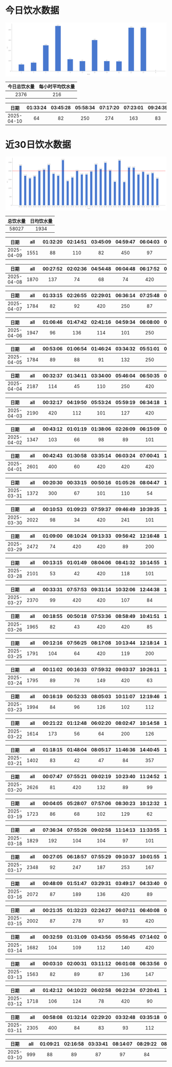 # 今日饮水数据

<div align=center>
<img src="today.png" style="zoom: 100%;" />

| 今日总饮水量 | 每小时平均饮水量 |
| :----: | :----: |
| 2376 | 216 |
</div>

| 日期 | 01:33:24 | 03:45:28 | 05:58:34 | 07:17:20 | 07:23:01 | 09:24:39 | 09:31:41 | 17:06:52 | 18:21:47 | 19:39:00 | 21:11:01 | 22:24:23 | 23:55:18 |
| :----: | :----: | :----: | :----: | :----: | :----: | :----: | :----: | :----: | :----: | :----: | :----: | :----: | :----: |
| 2025-04-10 | 64 | 82 | 250 | 274 | 163 | 83 | 32 | 97 | 300 | 97 | 94 | 420 | 420 |

# 近30日饮水数据

<div align=center>
<img src="30.png"style="zoom: 100%;" />

| 总饮水量 | 日均饮水量 |
| :----: | :----: |
| 58027 | 1934 |
</div>

| 日期 | all | 01:32:20 | 02:14:51 | 03:45:09 | 04:59:47 | 06:04:03 | 07:53:18 | 09:16:00 | 18:00:21 | 18:44:35 | 20:31:59 | 21:01:50 | 22:33:06 | 23:42:57 |
| :----: | :----: | :----: | :----: | :----: | :----: | :----: | :----: | :----: | :----: | :----: | :----: | :----: | :----: | :----: |
| 2025-04-09 | 1551 | 88 | 110 | 82 | 450 | 97 | 55 | 43 | 210 | 89 | 88 | 65 | 101 | 73 |

| 日期 | all | 00:27:52 | 02:02:36 | 04:54:48 | 06:04:48 | 06:17:52 | 07:24:16 | 08:47:10 | 09:29:23 | 20:00:24 | 20:35:54 | 21:31:15 | 22:39:47 | 23:55:03 |
| :----: | :----: | :----: | :----: | :----: | :----: | :----: | :----: | :----: | :----: | :----: | :----: | :----: | :----: | :----: |
| 2025-04-08 | 1870 | 137 | 74 | 68 | 74 | 420 | 94 | 44 | 54 | 250 | 78 | 101 | 56 | 420 |

| 日期 | all | 01:33:15 | 02:26:55 | 02:29:01 | 06:36:14 | 07:25:48 | 09:12:13 | 10:06:03 | 18:48:36 | 21:02:27 | 22:35:53 |
| :----: | :----: | :----: | :----: | :----: | :----: | :----: | :----: | :----: | :----: | :----: | :----: |
| 2025-04-07 | 1784 | 82 | 92 | 420 | 250 | 87 | 42 | 74 | 250 | 67 | 420 |

| 日期 | all | 01:06:46 | 01:47:42 | 02:41:16 | 04:59:34 | 06:08:00 | 06:39:45 | 07:03:32 | 09:45:37 | 17:25:37 | 18:25:27 | 21:04:01 | 21:39:02 | 22:16:45 | 23:14:51 |
| :----: | :----: | :----: | :----: | :----: | :----: | :----: | :----: | :----: | :----: | :----: | :----: | :----: | :----: | :----: | :----: |
| 2025-04-06 | 1947 | 96 | 136 | 114 | 101 | 250 | 87 | 420 | 42 | 72 | 100 | 167 | 142 | 152 | 68 |

| 日期 | all | 00:53:06 | 01:06:54 | 01:46:24 | 03:34:32 | 05:51:01 | 06:11:38 | 06:44:46 | 07:25:07 | 08:53:21 | 17:11:43 | 18:33:49 | 20:36:05 | 21:40:32 | 22:42:28 |
| :----: | :----: | :----: | :----: | :----: | :----: | :----: | :----: | :----: | :----: | :----: | :----: | :----: | :----: | :----: | :----: |
| 2025-04-05 | 1784 | 89 | 88 | 91 | 132 | 250 | 101 | 274 | 91 | 102 | 62 | 200 | 98 | 104 | 102 |

| 日期 | all | 00:32:37 | 01:34:11 | 03:34:00 | 05:46:04 | 06:50:35 | 08:50:23 | 09:33:02 | 15:23:10 | 17:48:15 | 18:02:13 | 20:37:45 | 21:08:25 | 21:33:35 | 22:23:25 | 22:59:55 |
| :----: | :----: | :----: | :----: | :----: | :----: | :----: | :----: | :----: | :----: | :----: | :----: | :----: | :----: | :----: | :----: | :----: |
| 2025-04-04 | 2187 | 114 | 45 | 110 | 250 | 420 | 73 | 62 | 33 | 100 | 83 | 108 | 218 | 420 | 89 | 62 |

| 日期 | all | 00:32:17 | 04:19:50 | 05:53:24 | 05:59:19 | 06:34:18 | 16:50:50 | 18:02:12 | 18:53:51 | 20:33:42 | 20:59:36 | 22:01:16 | 22:33:23 |
| :----: | :----: | :----: | :----: | :----: | :----: | :----: | :----: | :----: | :----: | :----: | :----: | :----: | :----: |
| 2025-04-03 | 2190 | 420 | 112 | 101 | 127 | 420 | 87 | 300 | 102 | 85 | 74 | 143 | 219 |

| 日期 | all | 00:43:12 | 01:01:19 | 01:38:06 | 02:26:09 | 06:15:09 | 07:07:43 | 09:10:38 | 15:16:18 | 17:53:46 | 18:25:50 | 19:08:57 | 22:42:31 |
| :----: | :----: | :----: | :----: | :----: | :----: | :----: | :----: | :----: | :----: | :----: | :----: | :----: | :----: |
| 2025-04-02 | 1347 | 103 | 66 | 98 | 89 | 101 | 420 | 82 | 47 | 100 | 91 | 63 | 87 |

| 日期 | all | 00:42:43 | 01:30:58 | 03:35:14 | 06:03:24 | 07:00:41 | 16:56:25 | 18:00:44 | 20:35:12 | 20:46:04 | 21:09:17 | 22:19:48 | 23:01:56 |
| :----: | :----: | :----: | :----: | :----: | :----: | :----: | :----: | :----: | :----: | :----: | :----: | :----: | :----: |
| 2025-04-01 | 2601 | 400 | 60 | 420 | 420 | 420 | 127 | 300 | 67 | 88 | 83 | 103 | 113 |

| 日期 | all | 00:20:30 | 00:33:15 | 00:50:16 | 01:05:26 | 08:04:47 | 11:55:12 | 12:55:33 | 13:37:08 | 14:07:40 | 14:47:35 | 15:26:12 | 17:11:17 | 20:39:47 |
| :----: | :----: | :----: | :----: | :----: | :----: | :----: | :----: | :----: | :----: | :----: | :----: | :----: | :----: | :----: |
| 2025-03-31 | 1372 | 300 | 67 | 101 | 110 | 54 | 222 | 100 | 57 | 76 | 87 | 43 | 43 | 112 |

| 日期 | all | 00:10:53 | 01:09:23 | 07:59:37 | 09:46:49 | 10:39:35 | 12:23:15 | 13:09:47 | 15:17:29 | 16:07:17 | 17:30:25 | 19:01:24 | 20:18:32 |
| :----: | :----: | :----: | :----: | :----: | :----: | :----: | :----: | :----: | :----: | :----: | :----: | :----: | :----: |
| 2025-03-30 | 2022 | 98 | 34 | 420 | 241 | 101 | 200 | 138 | 420 | 110 | 104 | 89 | 67 |

| 日期 | all | 01:09:00 | 08:10:24 | 09:13:33 | 09:56:42 | 12:16:48 | 13:05:06 | 16:33:20 | 17:35:25 | 18:02:15 | 18:52:19 | 21:51:27 | 22:26:07 |
| :----: | :----: | :----: | :----: | :----: | :----: | :----: | :----: | :----: | :----: | :----: | :----: | :----: | :----: |
| 2025-03-29 | 2472 | 74 | 420 | 420 | 89 | 200 | 82 | 77 | 72 | 420 | 420 | 112 | 86 |

| 日期 | all | 00:13:15 | 01:01:49 | 08:04:06 | 08:41:32 | 10:14:55 | 10:52:34 | 12:20:10 | 13:03:31 | 13:43:51 | 15:13:42 | 16:53:44 | 17:24:33 | 19:24:01 | 20:23:26 | 21:22:46 | 21:53:52 | 23:06:26 | 23:32:46 |
| :----: | :----: | :----: | :----: | :----: | :----: | :----: | :----: | :----: | :----: | :----: | :----: | :----: | :----: | :----: | :----: | :----: | :----: | :----: | :----: |
| 2025-03-28 | 2101 | 53 | 42 | 420 | 118 | 101 | 67 | 200 | 89 | 67 | 32 | 87 | 89 | 87 | 101 | 300 | 83 | 67 | 98 |

| 日期 | all | 00:33:31 | 07:57:53 | 09:31:14 | 10:32:06 | 12:44:38 | 13:02:48 | 15:42:06 | 17:32:07 | 21:27:45 | 21:33:56 | 22:00:29 | 22:46:24 | 23:24:46 |
| :----: | :----: | :----: | :----: | :----: | :----: | :----: | :----: | :----: | :----: | :----: | :----: | :----: | :----: | :----: |
| 2025-03-27 | 2370 | 99 | 420 | 420 | 107 | 84 | 66 | 96 | 420 | 300 | 125 | 69 | 87 | 77 |

| 日期 | all | 00:18:55 | 00:50:18 | 07:53:36 | 08:58:49 | 10:41:51 | 12:42:52 | 13:04:46 | 14:16:21 | 15:14:14 | 17:32:08 | 23:02:25 |
| :----: | :----: | :----: | :----: | :----: | :----: | :----: | :----: | :----: | :----: | :----: | :----: | :----: |
| 2025-03-26 | 1965 | 82 | 43 | 420 | 420 | 85 | 300 | 87 | 97 | 74 | 57 | 300 |

| 日期 | all | 00:12:16 | 07:56:25 | 08:17:08 | 10:13:44 | 12:18:14 | 13:05:03 | 17:13:05 | 18:22:26 | 18:58:57 | 21:24:30 | 22:34:28 | 23:33:08 |
| :----: | :----: | :----: | :----: | :----: | :----: | :----: | :----: | :----: | :----: | :----: | :----: | :----: | :----: |
| 2025-03-25 | 1791 | 104 | 64 | 420 | 119 | 200 | 119 | 166 | 89 | 67 | 300 | 87 | 56 |

| 日期 | all | 00:11:02 | 00:16:33 | 07:59:32 | 09:03:37 | 10:26:11 | 12:16:23 | 13:04:07 | 14:50:40 | 15:16:31 | 17:05:17 | 17:49:23 | 19:40:23 | 21:25:12 | 21:41:28 |
| :----: | :----: | :----: | :----: | :----: | :----: | :----: | :----: | :----: | :----: | :----: | :----: | :----: | :----: | :----: | :----: |
| 2025-03-24 | 1795 | 89 | 76 | 149 | 420 | 63 | 89 | 104 | 149 | 89 | 104 | 78 | 96 | 200 | 89 |

| 日期 | all | 00:16:19 | 00:52:33 | 08:05:03 | 10:11:07 | 12:19:46 | 13:00:27 | 14:01:27 | 15:04:51 | 16:07:14 | 18:14:35 | 18:48:13 | 20:26:09 | 21:56:38 |
| :----: | :----: | :----: | :----: | :----: | :----: | :----: | :----: | :----: | :----: | :----: | :----: | :----: | :----: | :----: |
| 2025-03-23 | 1994 | 84 | 96 | 126 | 102 | 112 | 98 | 73 | 420 | 102 | 289 | 116 | 76 | 300 |

| 日期 | all | 00:21:22 | 01:12:48 | 06:02:20 | 08:02:47 | 10:14:58 | 11:04:04 | 11:37:34 | 13:04:22 | 13:28:57 | 15:13:06 | 17:35:09 | 18:45:15 | 21:46:39 | 23:09:25 |
| :----: | :----: | :----: | :----: | :----: | :----: | :----: | :----: | :----: | :----: | :----: | :----: | :----: | :----: | :----: | :----: |
| 2025-03-22 | 1614 | 173 | 56 | 64 | 200 | 126 | 161 | 116 | 96 | 134 | 109 | 109 | 77 | 141 | 52 |

| 日期 | all | 01:18:15 | 01:48:04 | 08:05:17 | 11:46:36 | 14:40:45 | 15:44:12 | 19:52:19 | 20:14:35 | 21:15:54 | 22:44:47 |
| :----: | :----: | :----: | :----: | :----: | :----: | :----: | :----: | :----: | :----: | :----: | :----: |
| 2025-03-21 | 1402 | 83 | 42 | 47 | 84 | 357 | 84 | 300 | 114 | 67 | 224 |

| 日期 | all | 00:07:47 | 07:55:21 | 09:02:19 | 10:23:40 | 11:24:52 | 12:27:07 | 13:09:04 | 13:19:14 | 14:22:56 | 15:58:06 | 16:29:05 | 17:33:41 | 20:13:22 | 21:22:19 | 22:21:01 | 23:57:46 |
| :----: | :----: | :----: | :----: | :----: | :----: | :----: | :----: | :----: | :----: | :----: | :----: | :----: | :----: | :----: | :----: | :----: | :----: |
| 2025-03-20 | 2626 | 81 | 420 | 132 | 89 | 99 | 100 | 89 | 77 | 420 | 420 | 73 | 77 | 103 | 300 | 82 | 64 |

| 日期 | all | 00:04:05 | 05:28:07 | 07:57:06 | 08:30:23 | 10:12:32 | 11:22:56 | 13:05:49 | 15:08:16 | 15:26:45 | 16:30:12 | 21:26:03 | 23:24:11 |
| :----: | :----: | :----: | :----: | :----: | :----: | :----: | :----: | :----: | :----: | :----: | :----: | :----: | :----: |
| 2025-03-19 | 1723 | 86 | 68 | 102 | 129 | 62 | 420 | 200 | 93 | 74 | 147 | 200 | 142 |

| 日期 | all | 07:36:34 | 07:55:26 | 09:02:58 | 11:14:13 | 11:33:55 | 12:20:41 | 13:10:24 | 14:05:49 | 14:30:38 | 15:13:04 | 16:13:42 | 18:41:40 | 19:11:29 | 21:22:54 |
| :----: | :----: | :----: | :----: | :----: | :----: | :----: | :----: | :----: | :----: | :----: | :----: | :----: | :----: | :----: | :----: |
| 2025-03-18 | 1829 | 192 | 104 | 104 | 97 | 101 | 189 | 204 | 85 | 94 | 104 | 87 | 72 | 96 | 300 |

| 日期 | all | 00:27:05 | 06:18:57 | 07:55:29 | 09:10:37 | 10:01:55 | 11:14:24 | 13:01:08 | 13:06:29 | 14:07:15 | 14:51:25 | 14:58:44 | 16:13:25 | 19:24:34 | 21:53:15 | 22:50:40 | 23:44:23 |
| :----: | :----: | :----: | :----: | :----: | :----: | :----: | :----: | :----: | :----: | :----: | :----: | :----: | :----: | :----: | :----: | :----: | :----: |
| 2025-03-17 | 2348 | 92 | 247 | 187 | 253 | 167 | 274 | 100 | 104 | 132 | 101 | 43 | 87 | 89 | 300 | 89 | 83 |

| 日期 | all | 00:48:09 | 01:51:47 | 03:29:31 | 03:49:17 | 04:33:40 | 05:53:35 | 06:07:59 | 07:42:20 | 08:29:28 | 09:11:37 | 18:01:58 | 18:24:18 | 19:57:32 | 21:01:21 | 23:40:40 |
| :----: | :----: | :----: | :----: | :----: | :----: | :----: | :----: | :----: | :----: | :----: | :----: | :----: | :----: | :----: | :----: | :----: |
| 2025-03-16 | 2072 | 87 | 189 | 136 | 420 | 89 | 109 | 183 | 83 | 92 | 47 | 82 | 77 | 89 | 300 | 89 |

| 日期 | all | 00:21:35 | 01:32:23 | 02:24:27 | 06:07:11 | 06:40:08 | 09:25:54 | 17:05:05 | 18:11:14 | 18:35:16 | 21:07:01 | 21:19:30 | 22:10:53 | 22:42:38 | 23:59:20 |
| :----: | :----: | :----: | :----: | :----: | :----: | :----: | :----: | :----: | :----: | :----: | :----: | :----: | :----: | :----: | :----: |
| 2025-03-15 | 2002 | 87 | 278 | 97 | 93 | 420 | 89 | 108 | 300 | 64 | 89 | 107 | 104 | 74 | 92 |

| 日期 | all | 00:32:59 | 01:31:09 | 03:43:56 | 05:56:45 | 07:14:02 | 09:08:00 | 18:38:13 | 19:05:48 | 22:43:38 | 23:25:58 |
| :----: | :----: | :----: | :----: | :----: | :----: | :----: | :----: | :----: | :----: | :----: | :----: |
| 2025-03-14 | 1682 | 104 | 109 | 112 | 140 | 420 | 99 | 300 | 124 | 167 | 107 |

| 日期 | all | 00:03:10 | 02:00:31 | 03:11:12 | 06:01:08 | 06:33:56 | 08:51:23 | 15:23:16 | 16:51:55 | 18:21:38 | 19:41:25 | 20:15:51 | 20:36:37 | 21:40:31 | 22:40:40 |
| :----: | :----: | :----: | :----: | :----: | :----: | :----: | :----: | :----: | :----: | :----: | :----: | :----: | :----: | :----: | :----: |
| 2025-03-13 | 1563 | 82 | 89 | 87 | 136 | 147 | 97 | 118 | 106 | 300 | 86 | 64 | 78 | 89 | 84 |

| 日期 | all | 01:42:12 | 04:10:22 | 06:02:58 | 06:22:34 | 07:20:41 | 11:29:10 | 11:46:36 | 13:16:22 | 21:04:27 | 21:04:31 | 22:32:09 | 22:47:22 | 23:21:44 |
| :----: | :----: | :----: | :----: | :----: | :----: | :----: | :----: | :----: | :----: | :----: | :----: | :----: | :----: | :----: |
| 2025-03-12 | 1718 | 106 | 124 | 78 | 420 | 90 | 89 | 127 | 62 | 100 | 107 | 244 | 87 | 84 |

| 日期 | all | 00:58:08 | 01:32:14 | 02:29:20 | 03:32:48 | 03:35:18 | 05:12:59 | 06:04:05 | 06:58:58 | 07:39:23 | 10:36:43 | 12:47:05 | 13:36:55 | 20:33:00 | 22:46:18 | 23:05:24 | 23:24:44 |
| :----: | :----: | :----: | :----: | :----: | :----: | :----: | :----: | :----: | :----: | :----: | :----: | :----: | :----: | :----: | :----: | :----: | :----: |
| 2025-03-11 | 2305 | 400 | 84 | 83 | 93 | 112 | 193 | 102 | 102 | 81 | 107 | 89 | 116 | 420 | 83 | 113 | 127 |

| 日期 | all | 01:09:21 | 02:16:58 | 03:33:41 | 08:14:07 | 08:29:22 | 08:57:44 | 09:32:34 | 09:53:40 | 11:05:46 | 11:58:58 | 17:40:18 | 20:40:24 |
| :----: | :----: | :----: | :----: | :----: | :----: | :----: | :----: | :----: | :----: | :----: | :----: | :----: | :----: |
| 2025-03-10 | 999 | 88 | 89 | 87 | 97 | 84 | 79 | 143 | 33 | 63 | 83 | 67 | 86 |

